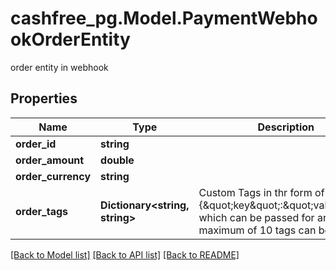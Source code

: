 # cashfree_pg.Model.PaymentWebhookOrderEntity
order entity in webhook

## Properties

Name | Type | Description | Notes
------------ | ------------- | ------------- | -------------
**order_id** | **string** |  | [optional] 
**order_amount** | **double** |  | [optional] 
**order_currency** | **string** |  | [optional] 
**order_tags** | **Dictionary&lt;string, string&gt;** | Custom Tags in thr form of {\&quot;key\&quot;:\&quot;value\&quot;} which can be passed for an order. A maximum of 10 tags can be added | [optional] 

[[Back to Model list]](../README.md#documentation-for-models) [[Back to API list]](../README.md#documentation-for-api-endpoints) [[Back to README]](../README.md)

